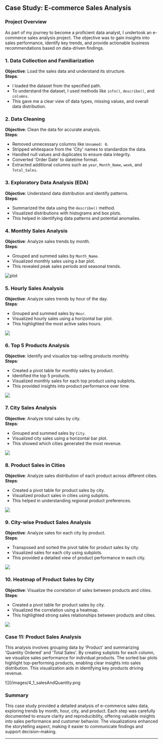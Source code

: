 ## Case Study: E-commerce Sales Analysis

### Project Overview
As part of my journey to become a proficient data analyst, I undertook an e-commerce sales analysis project. The objective was to gain insights into sales performance, identify key trends, and provide actionable business recommendations based on data-driven findings.

### 1. Data Collection and Familiarization
**Objective**: Load the sales data and understand its structure.  
**Steps**:
- I loaded the dataset from the specified path.
- To understand the dataset, I used methods like `info()`, `describe()`, and `columns`.
- This gave me a clear view of data types, missing values, and overall data distribution.

### 2. Data Cleaning
**Objective**: Clean the data for accurate analysis.  
**Steps**:
- Removed unnecessary columns like `Unnamed: 0`.
- Stripped whitespace from the 'City' names to standardize the data.
- Handled null values and duplicates to ensure data integrity.
- Converted 'Order Date' to datetime format.
- Extracted additional columns such as `year`, `Month_Name`, `week`, and `Total_Sales`.

### 3. Exploratory Data Analysis (EDA)
**Objective**: Understand data distribution and identify patterns.  
**Steps**:
- Summarized the data using the `describe()` method.
- Visualized distributions with histograms and box plots.
- This helped in identifying data patterns and potential anomalies.

### 4. Monthly Sales Analysis
**Objective**: Analyze sales trends by month.  
**Steps**:
- Grouped and summed sales by `Month_Name`.
- Visualized monthly sales using a bar plot.
- This revealed peak sales periods and seasonal trends.
 
 ![plot](/images/1_1_sales-by-each-month.png)

### 5. Hourly Sales Analysis
**Objective**: Analyze sales trends by hour of the day.  
**Steps**:
- Grouped and summed sales by `Hour`.
- Visualized hourly sales using a horizontal bar plot.
- This highlighted the most active sales hours.

![](/images/1_2_sales-by_hour.png)

### 6. Top 5 Products Analysis
**Objective**: Identify and visualize top-selling products monthly.  
**Steps**:
- Created a pivot table for monthly sales by product.
- Identified the top 5 products.
- Visualized monthly sales for each top product using subplots.
- This provided insights into product performance over time.

![](/images/1_3_top5-products-monthly-sales.png)

### 7. City Sales Analysis
**Objective**: Analyze total sales by city.  
**Steps**:
- Grouped and summed sales by `City`.
- Visualized city sales using a horizontal bar plot.
- This showed which cities generated the most revenue.

![](/images/2_1_sales_by_city.png)

### 8. Product Sales in Cities
**Objective**: Analyze sales distribution of each product across different cities.  
**Steps**:
- Created a pivot table for product sales by city.
- Visualized product sales in cities using subplots.
- This helped in understanding regional product preferences.

![](/images/2_2_product_sales_in_cities_loop.png)

### 9. City-wise Product Sales Analysis
**Objective**: Analyze sales for each city by product.  
**Steps**:
- Transposed and sorted the pivot table for product sales by city.
- Visualized sales for each city using subplots.
- This provided a detailed view of product performance in each city.

![](/images/2_3_for-each-city-product-sales.png)

### 10. Heatmap of Product Sales by City
**Objective**: Visualize the correlation of sales between products and cities.  
**Steps**:
- Created a pivot table for product sales by city.
- Visualized the correlation using a heatmap.
- This highlighted strong sales relationships between products and cities.

![](/images/2_4_heatmap_produt_city.png)

### Case 11: Product Sales Analysis

This analysis involves grouping data by 'Product' and summarizing 'Quantity Ordered' and 'Total Sales'. By creating subplots for each column, we visualize sales performance for individual products. The sorted bar plots highlight top-performing products, enabling clear insights into sales distribution. This visualization aids in identifying key products driving revenue.

![](/images/4_1_salesAndQuantity.png

### Summary
This case study provided a detailed analysis of e-commerce sales data, exploring trends by month, hour, city, and product. Each step was carefully documented to ensure clarity and reproducibility, offering valuable insights into sales performance and customer behavior. The visualizations enhanced the storytelling aspect, making it easier to communicate findings and support decision-making.

---
